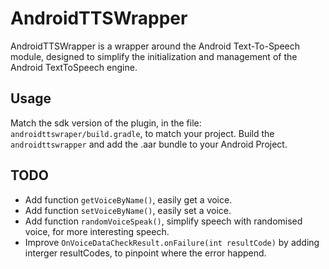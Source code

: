 # AndroidTTSWrapper
AndroidTTSWrapper is a wrapper around the Android Text-To-Speech module, designed to simplify the initialization and management of the Android TextToSpeech engine.

## Usage
Match the sdk version of the plugin, in the file: `androidttswraper/build.gradle`, to match your project. Build the `androidttswrapper` and add the .aar bundle to your Android Project. 

## TODO
- Add function `getVoiceByName()`, easily get a voice.
- Add function `setVoiceByName()`, easily set a voice.
- Add function `randomVoiceSpeak()`, simplify speech with randomised voice, for more interesting speech.
- Improve `OnVoiceDataCheckResult.onFailure(int resultCode)` by adding interger resultCodes, to pinpoint where the error happend.

